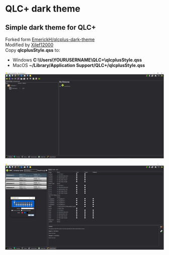 # QLC+ dark theme
## Simple dark theme for QLC+

Forked form [EmerickH/qlcplus-dark-theme](https://github.com/EmerickH/qlcplus-dark-theme)  
Modified by [Xilef12000](https://github.com/Xilef12000)  
Copy **qlcplusStyle.qss** to:

- Windows  **C:\Users\YOURUSERNAME\QLC+\qlcplusStyle.qss**
- MacOS **~/Library/Application Support/QLC+/qlcplusStyle.qss**

![Capture 1](.github/capture1.png)

![Capture 2](.github/capture2.png)
